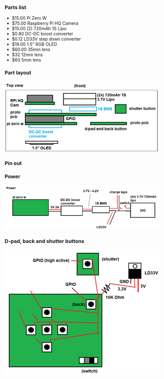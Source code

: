 ### Parts list

- $15.00 Pi Zero W
- $75.00 Raspberry Pi HQ Camera
- $15.00 (2) 720mAh 1S Lipo
- $0.80 DC-DC boost converter
- $0.12 LD33V step down converter
- $19.00 1.5" RGB OLED
- $60.00 35mm lens
- $32 12mm lens
- $60 5mm lens

### Part layout

<img src="./part-layout.png"/>

### Pin out



### Power

<img src="./power.png"/>

### D-pad, back and shutter buttons

<img src="./buttons.png"/>
